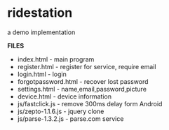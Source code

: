 # ridestation
a demo implementation

**FILES**

* index.html - main program
* register.html - register for service, require email
* login.html - login
* forgotpassword.html - recover lost password
* settings.html - name,email,password,picture
* device.html - device information
* js/fastclick.js - remove 300ms delay form Android
* js/zepto-1.1.6.js - jquery clone
* js/parse-1.3.2.js - parse.com service
